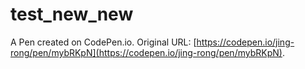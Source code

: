 # test_new_new

A Pen created on CodePen.io. Original URL: [https://codepen.io/jing-rong/pen/mybRKpN](https://codepen.io/jing-rong/pen/mybRKpN).

